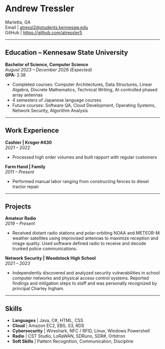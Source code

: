 # Andrew Tressler
Marietta, GA  
Email | atressl2@students.kennesaw.edu           
GitHub | https://github.com/atressler5

---

## Education – Kennesaw State University
**Bachelor of Science, Computer Science**  
*August 2023 – December 2026 (Expected)*  
**GPA:** 3.38  

- Completed courses: Computer Architectures, Data Structures, Linear Algebra, Discrete Mathematics, Technical Writing, AI-controlled phased array antennas  
- 4 semesters of Japanese language courses  
- Future courses: Software QA, Cloud Development, Operating Systems, Network Security, Algorithm Analysis  

---

## Work Experience
**Cashier | Kroger #430**  
*2021 – 2022*  
- Processed high order volumes and built rapport with regular customers  

**Farm Hand | Family**  
*2011 – Present*  
- Performed manual labor ranging from constructing fences to diesel tractor repair  

---

## Projects
**Amateur Radio**  
*2019 – Present*  
- Received distant radio stations and polar-orbiting NOAA and METEOR-M weather satellites using improvised antennas to maximize reception and image quality. Used software defined radio to receive and decode trunked police communications.  

**Network Security | Woodstock High School**  
*2021 – 2023*  
- Independently discovered and analyzed security vulnerabilities in school computer networks and physical access control systems. Reported findings and mitigation steps to staff and was personally recognized by principal Charley Ingham. 

---

## Skills
- **Languages** | Java, C#, HTML, CSS
- **Cloud** | Amazon EC2, EBS, S3, RDS  
- **Cybersecurity** | Wireshark, NFC / RFID, Linux, Windows Powershell  
- **Radio** | CST Studio, LoRaWAN, SDRuno, SDR#, Orbitron
- **Soft Skills** | Pattern Recognition, Communication, Discipline

